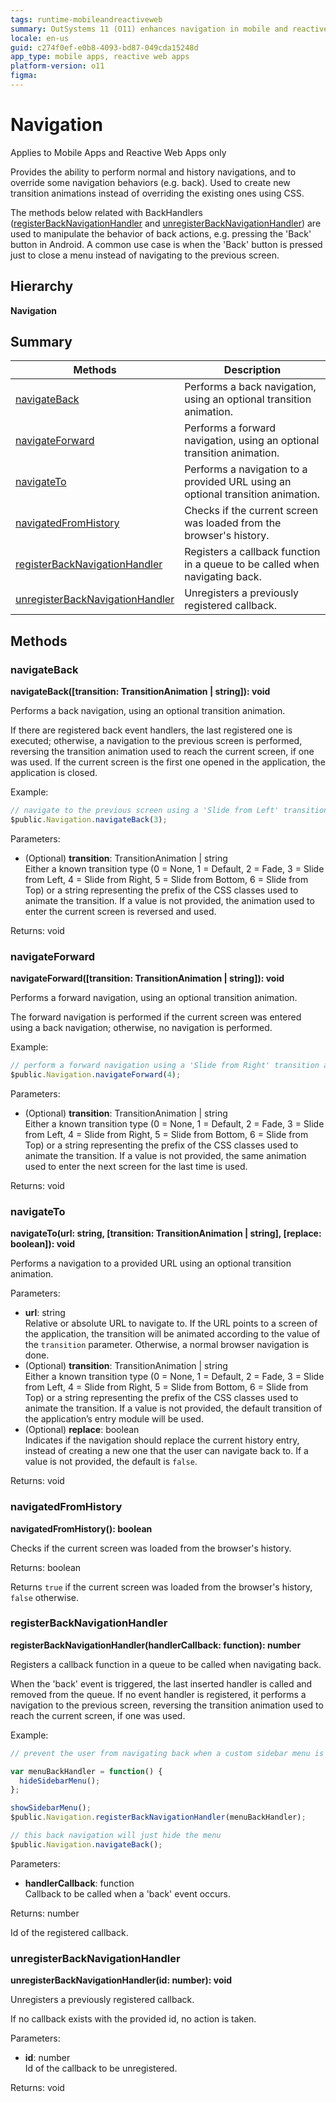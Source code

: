 ```yaml
---
tags: runtime-mobileandreactiveweb
summary: OutSystems 11 (O11) enhances navigation in mobile and reactive web apps with custom back handlers and transition animations.
locale: en-us
guid: c274f0ef-e0b8-4093-bd87-049cda15248d
app_type: mobile apps, reactive web apps
platform-version: o11
figma:
---
```


# Navigation

<div class="info" markdown="1">

Applies to Mobile Apps and Reactive Web Apps only

</div>

Provides the ability to perform normal and history navigations, and to override some navigation behaviors (e.g. back). Used to create new transition animations instead of overriding the existing ones using CSS.

The methods below related with BackHandlers ([registerBackNavigationHandler](navigation.md#registerbacknavigationhandler) and [unregisterBackNavigationHandler](navigation.md#unregisterbacknavigationhandler)) are used to manipulate the behavior of back actions, e.g. pressing the 'Back' button in Android. A common use case is when the 'Back' button is pressed just to close a menu instead of navigating to the previous screen.

## Hierarchy

**Navigation**

## Summary

|Methods|Description|
|---|---|
|[navigateBack](navigation.md#navigateback)|Performs a back navigation, using an optional transition animation.|
|[navigateForward](navigation.md#navigateforward)|Performs a forward navigation, using an optional transition animation.|
|[navigateTo](navigation.md#navigateto)|Performs a navigation to a provided URL using an optional transition animation.|
|[navigatedFromHistory](navigation.md#navigatedfromhistory)|Checks if the current screen was loaded from the browser's history.|
|[registerBackNavigationHandler](navigation.md#registerbacknavigationhandler)|Registers a callback function in a queue to be called when navigating back.|
|[unregisterBackNavigationHandler](navigation.md#unregisterbacknavigationhandler)|Unregisters a previously registered callback.|

## Methods

### navigateBack

**navigateBack([transition: TransitionAnimation \| string]): void**

Performs a back navigation, using an optional transition animation.

If there are registered back event handlers, the last registered one is executed; otherwise, a navigation to the previous screen is performed, reversing the transition animation used to reach the current screen, if one was used. If the current screen is the first one opened in the application, the application is closed.

Example:

```javascript
// navigate to the previous screen using a 'Slide from Left' transition animation
$public.Navigation.navigateBack(3);
```

Parameters:

* (Optional) **transition**: TransitionAnimation \| string<br/> Either a known transition type (0 = None, 1 = Default, 2 = Fade, 3 = Slide from Left, 4 = Slide from Right, 5 = Slide from Bottom, 6 = Slide from Top) or a string representing the prefix of the CSS classes used to animate the transition. If a value is not provided, the animation used to enter the current screen is reversed and used.

Returns: void

### navigateForward

**navigateForward([transition: TransitionAnimation \| string]): void**

Performs a forward navigation, using an optional transition animation.

The forward navigation is performed if the current screen was entered using a back navigation; otherwise, no navigation is performed.

Example:

```javascript
// perform a forward navigation using a 'Slide from Right' transition animation
$public.Navigation.navigateForward(4);
```

Parameters:

* (Optional) **transition**: TransitionAnimation \| string<br/> Either a known transition type (0 = None, 1 = Default, 2 = Fade, 3 = Slide from Left, 4 = Slide from Right, 5 = Slide from Bottom, 6 = Slide from Top) or a string representing the prefix of the CSS classes used to animate the transition. If a value is not provided, the same animation used to enter the next screen for the last time is used.

Returns: void

### navigateTo

**navigateTo(url: string, [transition: TransitionAnimation \| string], [replace: boolean]): void**

Performs a navigation to a provided URL using an optional transition animation.

Parameters:

* **url**: string<br/> Relative or absolute URL to navigate to. If the URL points to a screen of the application, the transition will be animated according to the value of the `transition` parameter. Otherwise, a normal browser navigation is done.
* (Optional) **transition**: TransitionAnimation \| string<br/> Either a known transition type (0 = None, 1 = Default, 2 = Fade, 3 = Slide from Left, 4 = Slide from Right, 5 = Slide from Bottom, 6 = Slide from Top) or a string representing the prefix of the CSS classes used to animate the transition. If a value is not provided, the default transition of the application’s entry module will be used.
* (Optional) **replace**: boolean<br/> Indicates if the navigation should replace the current history entry, instead of creating a new one that the user can navigate back to. If a value is not provided, the default is `false`.

Returns: void

### navigatedFromHistory

**navigatedFromHistory(): boolean**

Checks if the current screen was loaded from the browser's history.

Returns: boolean

Returns `true` if the current screen was loaded from the browser's history, `false` otherwise.

### registerBackNavigationHandler

**registerBackNavigationHandler(handlerCallback: function): number**

Registers a callback function in a queue to be called when navigating back.

When the 'back' event is triggered, the last inserted handler is called and removed from the queue. If no event handler is registered, it performs a navigation to the previous screen, reversing the transition animation used to reach the current screen, if one was used.

Example:

```javascript
// prevent the user from navigating back when a custom sidebar menu is being displayed

var menuBackHandler = function() {
  hideSidebarMenu();
};

showSidebarMenu();
$public.Navigation.registerBackNavigationHandler(menuBackHandler);

// this back navigation will just hide the menu
$public.Navigation.navigateBack();
```

Parameters:

* **handlerCallback**: function<br/> Callback to be called when a 'back' event occurs.

Returns: number

Id of the registered callback.

### unregisterBackNavigationHandler

**unregisterBackNavigationHandler(id: number): void**

Unregisters a previously registered callback.

If no callback exists with the provided id, no action is taken.

Parameters:

* **id**: number<br/> Id of the callback to be unregistered.

Returns: void

